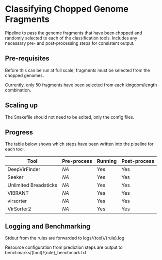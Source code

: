 # Classifying Chopped Genome Fragments

Pipeline to pass the genome fragments that have been chopped and randomly selected to each of the classification tools. Includes any necessary pre- and post-processing steps for consistent output.

## Pre-requisites

Before this can be run at full scale, fragments must be selected from the chopped genomes.

Currently, only 50 fragments have been selected from each kingdom/length combination.

## Scaling up

The Snakefile should not need to be edited, only the config files.

## Progress

The table below shows which steps have been written into the pipeline for each tool.

Tool                  | Pre-process | Running       | Post-process
--------------------- | ----------- | ------------- | ------------
DeepVirFinder         | *NA*        | Yes           | Yes
Seeker                | *NA*        | Yes           | Yes
Unlimited Breadsticks | *NA*        | Yes           | Yes
VIBRANT               | *NA*        | Yes           | Yes
virsorter             | *NA*        | Yes           | Yes
VirSorter2            | *NA*        | Yes           | Yes

## Logging and Benchmarking

Stdout from the rules are forwarded to logs/{tool}/{rule}.log

Resource configuration from prediction steps are output to benchmarks/{tool}/{rule}_benchmark.txt
